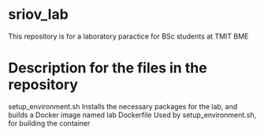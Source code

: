 # sriov_lab

This repository is for a laboratory paractice for BSc students at TMIT BME

# Description for the files in the repository

setup_environment.sh
  Installs the necessary packages for the lab, and builds a Docker image named lab
Dockerfile
  Used by setup_environment.sh, for building the container
